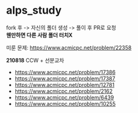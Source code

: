 # alps_study

fork 후 -> 자신의 폴더 생성 -> 풀이 후 PR로 요청  
**웬만하면 다른 사람 폴더 터치X**

미룬 문제: https://www.acmicpc.net/problem/22358

**210818**
CCW + 선분교차

- https://www.acmicpc.net/problem/17386
- https://www.acmicpc.net/problem/17387
- https://www.acmicpc.net/problem/12781
- https://www.acmicpc.net/problem/2162
- https://www.acmicpc.net/problem/6439
- https://www.acmicpc.net/problem/10255

